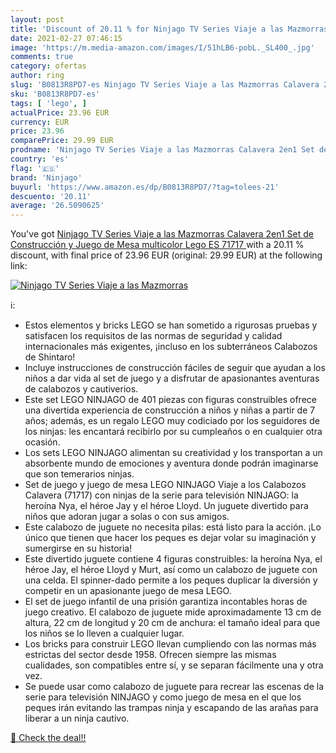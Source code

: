 ```yaml
---
layout: post
title: 'Discount of 20.11 % for Ninjago TV Series Viaje a las Mazmorras '
date: 2021-02-27 07:46:15
image: 'https://m.media-amazon.com/images/I/51hLB6-pobL._SL400_.jpg'
comments: true
category: ofertas
author: ring
slug: 'B0813R8PD7-es Ninjago TV Series Viaje a las Mazmorras Calavera 2en1 Set...'
sku: 'B0813R8PD7-es'
tags: [ 'lego', ]
actualPrice: 23.96 EUR
currency: EUR
price: 23.96
comparePrice: 29.99 EUR
prodname: 'Ninjago TV Series Viaje a las Mazmorras Calavera 2en1 Set de Construcción y Juego de Mesa  multicolor  Lego ES 71717 '
country: 'es'
flag: '🇪🇸'
brand: 'Ninjago'
buyurl: 'https://www.amazon.es/dp/B0813R8PD7/?tag=tolees-21'
descuento: '20.11'
average: '26.5090625'
---
```


You've got [Ninjago TV Series Viaje a las Mazmorras Calavera 2en1 Set de Construcción y Juego de Mesa  multicolor  Lego ES 71717 ](https://www.amazon.es/dp/B0813R8PD7/?tag=tolees-21) with a  20.11 % discount, with final price of 23.96 EUR (original: 29.99 EUR) at the following link:

[![Ninjago TV Series Viaje a las Mazmorras ](https://m.media-amazon.com/images/I/51hLB6-pobL._SL400_.jpg)](https://www.amazon.es/dp/B0813R8PD7/?tag=tolees-21)

ℹ️:

- Estos elementos y bricks LEGO se han sometido a rigurosas pruebas y satisfacen los requisitos de las normas de seguridad y calidad internacionales más exigentes, ¡incluso en los subterráneos Calabozos de Shintaro!
- Incluye instrucciones de construcción fáciles de seguir que ayudan a los niños a dar vida al set de juego y a disfrutar de apasionantes aventuras de calabozos y cautiverios.
- Este set LEGO NINJAGO de 401 piezas con figuras construibles ofrece una divertida experiencia de construcción a niños y niñas a partir de 7 años; además, es un regalo LEGO muy codiciado por los seguidores de los ninjas: les encantará recibirlo por su cumpleaños o en cualquier otra ocasión.
- Los sets LEGO NINJAGO alimentan su creatividad y los transportan a un absorbente mundo de emociones y aventura donde podrán imaginarse que son temerarios ninjas.
- Set de juego y juego de mesa LEGO NINJAGO Viaje a los Calabozos Calavera (71717) con ninjas de la serie para televisión NINJAGO: la heroína Nya, el héroe Jay y el héroe Lloyd. Un juguete divertido para niños que adoran jugar a solas o con sus amigos.
- Este calabozo de juguete no necesita pilas: está listo para la acción. ¡Lo único que tienen que hacer los peques es dejar volar su imaginación y sumergirse en su historia!
- Este divertido juguete contiene 4 figuras construibles: la heroína Nya, el héroe Jay, el héroe Lloyd y Murt, así como un calabozo de juguete con una celda. El spinner-dado permite a los peques duplicar la diversión y competir en un apasionante juego de mesa LEGO.
- El set de juego infantil de una prisión garantiza incontables horas de juego creativo. El calabozo de juguete mide aproximadamente 13 cm de altura, 22 cm de longitud y 20 cm de anchura: el tamaño ideal para que los niños se lo lleven a cualquier lugar.
- Los bricks para construir LEGO llevan cumpliendo con las normas más estrictas del sector desde 1958. Ofrecen siempre las mismas cualidades, son compatibles entre sí, y se separan fácilmente una y otra vez.
- Se puede usar como calabozo de juguete para recrear las escenas de la serie para televisión NINJAGO y como juego de mesa en el que los peques irán evitando las trampas ninja y escapando de las arañas para liberar a un ninja cautivo.

[🛒 Check the deal!!](https://www.amazon.es/dp/B0813R8PD7/?tag=tolees-21)
